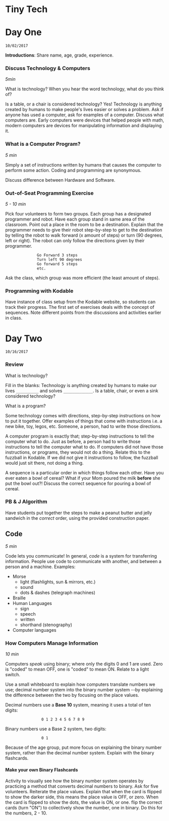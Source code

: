 # Tiny Tech  

# Day One  

`10/02/2017`  

**Introductions**: Share name, age, grade, experience.  

### Discuss Technology & Computers  

*5min*  

What is technology? When you hear the word technology, what do you think of?  

Is a table, or a chair is considered technology? Yes! Technology is anything created by humans to make people's lives easier or solves a problem. Ask if anyone has used a computer, ask for examples of a computer. Discuss what computers are. Early computers were devices that helped people with math, modern computers are devices for manipulating information and displaying it.  

### What is a Computer Program?  

*5 min*  

Simply a set of instructions written by humans that causes the computer to perform some action. Coding and programming are synonymous.  

Discuss difference between Hardware and Software.  

### Out-of-Seat Programming Exercise  

*5 - 10 min*

Pick four volunteers to form two groups. Each group has a designated programmer and robot. Have each group stand in same area of the classroom. Point out a place in the room to be a destination. Explain that the programmer needs to give their robot step-by-step to get to the destination by telling the robot to walk forward (x amount of steps) or turn (90 degrees, left or right). The robot can only follow the directions given by their programmer.  

                  Go Forward 3 steps  
                  Turn left 90 degrees
                  Go forward 5 steps  
                  etc.  

Ask the class, which group was more efficient (the least amount of steps).   

### Programming with Kodable  

Have instance of class setup from the Kodable website, so students can track their progress. The first set of exercises deals with the concept of sequences. Note different points from the discussions and activities earlier in class.  

# Day Two    

`10/16/2017`  

### Review  

What is technology?  

Fill in the blanks: Technology is anything created by humans to make our lives `__________` and solves `_____________`. Is a table, chair, or even a sink considered technology?  

What is a program?  

Some technology comes with directions, step-by-step instructions on how to put it together. Offer examples of things that come with instructions i.e. a new bike, toy, legos, etc. Someone, a person, had to write those directions.  

A computer program is exactly that; step-by-step instructions to tell the computer what to do. Just as before, a person had to write those instructions to tell the computer what to do. If computers did not have those instructions, or programs, they would not do a thing. Relate this to the fuzzball in Kodable. If we did not give it instructions to follow, the fuzzball would just sit there, not doing a thing.  

 A sequence is a particular order in which things follow each other. Have you ever eaten a bowl of cereal? What if your Mom poured the milk **before** she put the bowl out?! Discuss the correct sequence for pouring a bowl of cereal.  

### PB & J Algorithm  

Have students put together the steps to make a peanut butter and jelly sandwich in the *correct* order, using the provided construction paper.  

## Code  

*5 min*  

Code lets you communicate! In general, *code* is a system for transferring information. People use code to communicate with another, and between a person and a machine. Examples:  

* Morse  
  - light (flashlights, sun & mirrors, etc.)  
  - sound  
  - dots & dashes (telegraph machines)  
* Braille    
* Human Languages  
  - sign  
  - speech  
  - written
  - shorthand (stenography)  
* Computer languages  

### How Computers Manage Information   

*10 min*  

Computers *speak* using binary; where only the digits 0 and 1 are used. Zero is "coded" to mean OFF, one is "coded" to mean ON. Relate to a light switch.

Use a small whiteboard to explain how computers translate numbers we use; decimal number system into the binary number system --by explaining the difference between the two by focusing on the place values.  

Decimal numbers use a **Base 10** system, meaning it uses a total of ten digits:

                    0 1 2 3 4 5 6 7 8 9  

Binary numbers use a Base 2 system, two digits:  

                    0 1

Because of the age group, put more focus on explaining the binary number system, rather than the decimal number system. Explain with the binary flashcards.  

#### Make your own Binary Flashcards  

Activity to visually see how the binary number system operates by practicing a method that converts decimal numbers to binary. Ask for five volunteers. Reiterate the place values. Explain that when the card is flipped to show the darker side, this means the place value is OFF, or zero. When the card is flipped to show the dots, the value is ON, or one. flip the correct cards (turn "ON") to collectively show the number, one in binary. Do this for the numbers, 2 - 10.  

###
